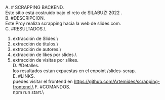 A. # SCRAPPING BACKEND.\
Este sitio está costruido bajo el reto de SILABUZ! 2022 .\
B. #DESCRIPCION.\
Este Proy realiza scrapping hacia la web de slides.com.\
C. #RESULTADOS.\
 1. extracción de Slides.\
 2. extracción de titulos.\
 3. extracción de autores.\
 4. extracción de likes por slides.\
 5. extracción de visitas por slikes.\
D. #Detalles.\
los resultados estan expuestas en el enpoint /slides-scrap.\
E. #LINKS.\
puedes visitar el frontend en https://github.com/Artemides/scrapping-frontend.\
F. #COMANDOS.\
npm run start.\
